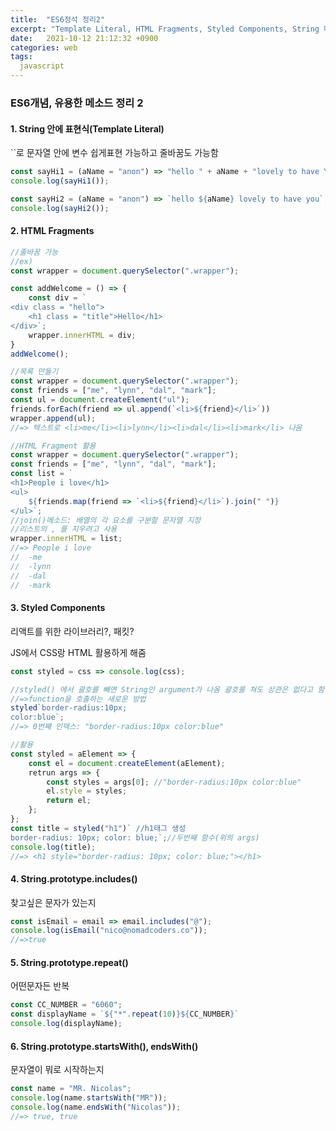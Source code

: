 ```yaml
---
title:  "ES6정석 정리2"
excerpt: "Template Literal, HTML Fragments, Styled Components, String 메소드"
date:   2021-10-12 21:12:32 +0900
categories: web
tags:
  javascript
---
```


### ES6개념, 유용한 메소드 정리 2



#### 1. String 안에 표현식(Template Literal)



``로 문자열 안에 변수 쉽게표현 가능하고 줄바꿈도 가능함

```javascript
const sayHi1 = (aName = "anon") => "hello " + aName + "lovely to have You";
console.log(sayHi1());

const sayHi2 = (aName = "anon") => `hello ${aName} lovely to have you`;
console.log(sayHi2());
```



#### 2. HTML Fragments

```javascript
//줄바꿈 가능 
//ex)
const wrapper = document.querySelector(".wrapper");

const addWelcome = () => {
    const div = `
<div class = "hello">
	<h1 class = "title">Hello</h1>
</div>`;
    wrapper.innerHTML = div;
}
addWelcome();

//목록 만들기
const wrapper = document.querySelector(".wrapper");
const friends = ["me", "lynn", "dal", "mark"];
const ul = document.createElement("ul");
friends.forEach(friend => ul.append(`<li>${friend}</li>`))
wrapper.append(ul);
//=> 텍스트로 <li>me</li><li>lynn</li><li>dal</li><li>mark</li> 나옴

//HTML Fragment 활용
const wrapper = document.querySelector(".wrapper");
const friends = ["me", "lynn", "dal", "mark"];
const list = `
<h1>People i love</h1>
<ul>
	${friends.map(friend => `<li>${friend}</li>`).join(" ")}
</ul>`;
//join()메소드: 배열의 각 요소를 구분할 문자열 지정
//리스트의 , 를 지우려고 사용
wrapper.innerHTML = list;
//=> People i love
//	-me
//	-lynn
//	-dal
//	-mark
```



#### 3. Styled Components

리액트를 위한 라이브러리?, 패킷?

JS에서 CSS랑 HTML 활용하게 해줌

```javascript
const styled = css => console.log(css);

//styled() 에서 괄호를 빼면 String인 argument가 나옴 괄호를 쳐도 상관은 없다고 함
//=>function을 호출하는 새로운 방법
styled`border-radius:10px;
color:blue`; 
//=> 0번째 인덱스: "border-radius:10px color:blue"

//활용
const styled = aElement => {
    const el = document.createElement(aElement);
    retrun args => {
        const styles = args[0]; //"border-radius:10px color:blue"
        el.style = styles;
        return el;
    };
};
const title = styled("h1")` //h1태그 생성
border-radius: 10px; color: blue;`;//두번째 함수(위의 args)
console.log(title);
//=> <h1 style="border-radius: 10px; color: blue;"></h1>

```



#### 4. String.prototype.includes()

찾고싶은 문자가 있는지

```javascript
const isEmail = email => email.includes("@");
console.log(isEmail("nico@nomadcoders.co"));
//=>true
```



#### 5. String.prototype.repeat()

어떤문자든 반복

```javascript
const CC_NUMBER = "6060";
const displayName = `${"*".repeat(10)}${CC_NUMBER}`
console.log(displayName);
```



#### 6. String.prototype.startsWith(), endsWith()

문자열이 뭐로 시작하는지

```javascript
const name = "MR. Nicolas";
console.log(name.startsWith("MR"));
console.log(name.endsWith("Nicolas"));
//=> true, true
```

